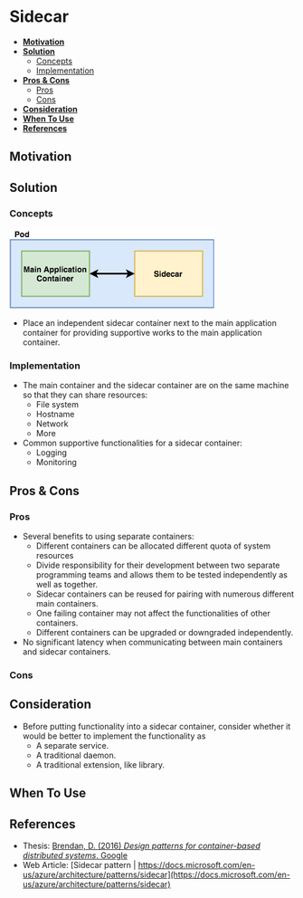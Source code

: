 # Sidecar

- [**Motivation**](#motivation)
- [**Solution**](#solution)
   - [Concepts](#concepts)
   - [Implementation](#implementation)
- [**Pros & Cons**](#pros--cons)
   - [Pros](#pros)
   - [Cons](#cons)
- [**Consideration**](#consideration)
- [**When To Use**](#when-to-use)
- [**References**](#references)

## Motivation

## Solution
### Concepts
![](../../diagrams/png/sidecar_small.png)
- Place an independent sidecar container next to the main application container for providing supportive works to the main application container.

### Implementation
- The main container and the sidecar container are on the same machine so that they can share resources:
   - File system
   - Hostname
   - Network
   - More
- Common supportive functionalities for a sidecar container:
   - Logging
   - Monitoring

## Pros & Cons
### Pros
- Several benefits to using separate containers:
   - Different containers can be allocated different quota of system resources
   - Divide responsibility for their development between two separate programming teams and allows them to be tested independently as well as together.
   - Sidecar containers can be reused for pairing with numerous different main containers.
   - One failing container may not affect the functionalities of other containers.
   - Different containers can be upgraded or downgraded independently.
- No significant latency when communicating between main containers and sidecar containers.
   
### Cons

## Consideration
- Before putting functionality into a sidecar container, consider whether it would be better to implement the functionality as 
  - A separate service.
  - A traditional daemon.
  - A traditional extension, like library.

## When To Use

## References
- Thesis: [Brendan, D. (2016) *Design patterns for container-based distributed systems*. Google](https://static.googleusercontent.com/media/research.google.com/en//pubs/archive/45406.pdf)
- Web Article: [Sidecar pattern | https://docs.microsoft.com/en-us/azure/architecture/patterns/sidecar](https://docs.microsoft.com/en-us/azure/architecture/patterns/sidecar)
